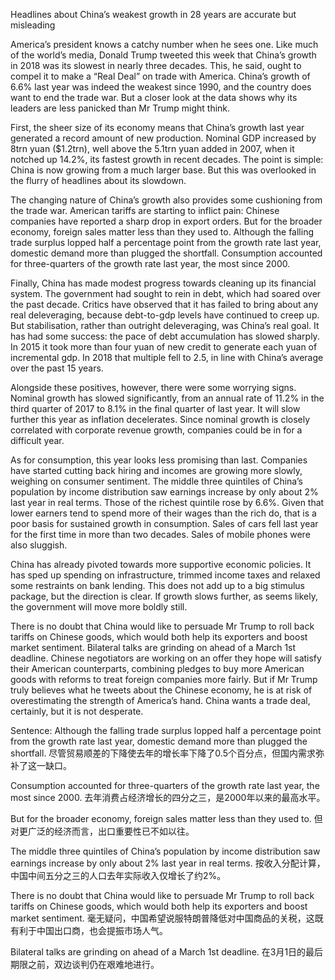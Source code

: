 Headlines about China’s weakest growth in 28 years are accurate but misleading

America’s president knows a catchy number when he sees one. Like much of the world’s media, Donald Trump tweeted this week that China’s growth in 2018 was its slowest in nearly three decades. This, he said, ought to compel it to make a “Real Deal” on trade with America. China’s growth of 6.6% last year was indeed the weakest since 1990, and the country does want to end the trade war. But a closer look at the data shows why its leaders are less panicked than Mr Trump might think.

First, the sheer size of its economy means that China’s growth last year generated a record amount of new production. Nominal GDP increased by 8trn yuan ($1.2trn), well above the 5.1trn yuan added in 2007, when it notched up 14.2%, its fastest growth in recent decades. The point is simple: China is now growing from a much larger base. But this was overlooked in the flurry of headlines about its slowdown.

The changing nature of China’s growth also provides some cushioning from the trade war. American tariffs are starting to inflict pain: Chinese companies have reported a sharp drop in export orders. But for the broader economy, foreign sales matter less than they used to. Although the falling trade surplus lopped half a percentage point from the growth rate last year, domestic demand more than plugged the shortfall. Consumption accounted for three-quarters of the growth rate last year, the most since 2000.

Finally, China has made modest progress towards cleaning up its financial system. The government had sought to rein in debt, which had soared over the past decade. Critics have observed that it has failed to bring about any real deleveraging, because debt-to-gdp levels have continued to creep up. But stabilisation, rather than outright deleveraging, was China’s real goal. It has had some success: the pace of debt accumulation has slowed sharply. In 2015 it took more than four yuan of new credit to generate each yuan of incremental gdp. In 2018 that multiple fell to 2.5, in line with China’s average over the past 15 years.

Alongside these positives, however, there were some worrying signs. Nominal growth has slowed significantly, from an annual rate of 11.2% in the third quarter of 2017 to 8.1% in the final quarter of last year. It will slow further this year as inflation decelerates. Since nominal growth is closely correlated with corporate revenue growth, companies could be in for a difficult year.

As for consumption, this year looks less promising than last. Companies have started cutting back hiring and incomes are growing more slowly, weighing on consumer sentiment. The middle three quintiles of China’s population by income distribution saw earnings increase by only about 2% last year in real terms. Those of the richest quintile rose by 6.6%. Given that lower earners tend to spend more of their wages than the rich do, that is a poor basis for sustained growth in consumption. Sales of cars fell last year for the first time in more than two decades. Sales of mobile phones were also sluggish.

China has already pivoted towards more supportive economic policies. It has sped up spending on infrastructure, trimmed income taxes and relaxed some restraints on bank lending. This does not add up to a big stimulus package, but the direction is clear. If growth slows further, as seems likely, the government will move more boldly still.

There is no doubt that China would like to persuade Mr Trump to roll back tariffs on Chinese goods, which would both help its exporters and boost market sentiment. Bilateral talks are grinding on ahead of a March 1st deadline. Chinese negotiators are working on an offer they hope will satisfy their American counterparts, combining pledges to buy more American goods with reforms to treat foreign companies more fairly. But if Mr Trump truly believes what he tweets about the Chinese economy, he is at risk of overestimating the strength of America’s hand. China wants a trade deal, certainly, but it is not desperate.

Sentence:
Although the falling trade surplus lopped half a percentage point from the growth rate last year, domestic demand more than plugged the shortfall.
尽管贸易顺差的下降使去年的增长率下降了0.5个百分点，但国内需求弥补了这一缺口。

Consumption accounted for three-quarters of the growth rate last year, the most since 2000.
去年消费占经济增长的四分之三，是2000年以来的最高水平。

But for the broader economy, foreign sales matter less than they used to.
但对更广泛的经济而言，出口重要性已不如以往。

The middle three quintiles of China’s population by income distribution saw earnings increase by only about 2% last year in real terms.
按收入分配计算，中国中间五分之三的人口去年实际收入仅增长了约2%。

There is no doubt that China would like to persuade Mr Trump to roll back tariffs on Chinese goods, which would both help its exporters and boost market sentiment.
毫无疑问，中国希望说服特朗普降低对中国商品的关税，这既有利于中国出口商，也会提振市场人气。

Bilateral talks are grinding on ahead of a March 1st deadline.
在3月1日的最后期限之前，双边谈判仍在艰难地进行。